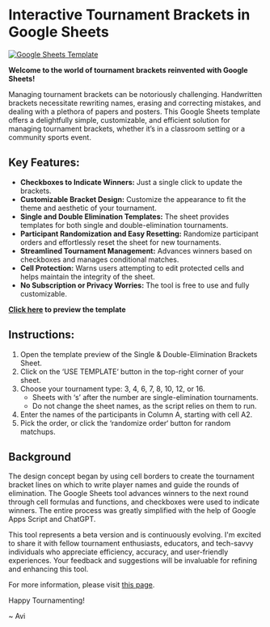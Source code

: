 # Interactive Tournament Brackets in Google Sheets

[![Google Sheets Template](https://i.ibb.co/K09Q2mq/google-sheets.png)](https://docs.google.com/spreadsheets/d/1JH-93AKAFGEfdgO-fbiEguJ8vmvtTxqQszR2aPjBRns/template/preview)

**Welcome to the world of tournament brackets reinvented with Google Sheets!**

Managing tournament brackets can be notoriously challenging. Handwritten brackets necessitate rewriting names, erasing and correcting mistakes, and dealing with a plethora of papers and posters. This Google Sheets template offers a delightfully simple, customizable, and efficient solution for managing tournament brackets, whether it’s in a classroom setting or a community sports event.

## Key Features:
- **Checkboxes to Indicate Winners:** Just a single click to update the brackets.
- **Customizable Bracket Design:** Customize the appearance to fit the theme and aesthetic of your tournament.
- **Single and Double Elimination Templates:** The sheet provides templates for both single and double-elimination tournaments.
- **Participant Randomization and Easy Resetting:** Randomize participant orders and effortlessly reset the sheet for new tournaments.
- **Streamlined Tournament Management:** Advances winners based on checkboxes and manages conditional matches.
- **Cell Protection:** Warns users attempting to edit protected cells and helps maintain the integrity of the sheet.
- **No Subscription or Privacy Worries:** The tool is free to use and fully customizable.

**[Click here](https://docs.google.com/spreadsheets/d/1JH-93AKAFGEfdgO-fbiEguJ8vmvtTxqQszR2aPjBRns/template/preview) to preview the template**

## Instructions:

1. Open the template preview of the Single & Double-Elimination Brackets Sheet.
2. Click on the ‘USE TEMPLATE‘ button in the top-right corner of your sheet.
3. Choose your tournament type: 3, 4, 6, 7, 8, 10, 12, or 16.
    - Sheets with ‘s’ after the number are single-elimination tournaments.
    - Do not change the sheet names, as the script relies on them to run.
4. Enter the names of the participants in Column A, starting with cell A2.
5. Pick the order, or click the ‘randomize order‘ button for random matchups.

## Background
The design concept began by using cell borders to create the tournament bracket lines on which to write player names and guide the rounds of elimination. The Google Sheets tool advances winners to the next round through cell formulas and functions, and checkboxes were used to indicate winners. The entire process was greatly simplified with the help of Google Apps Script and ChatGPT.

This tool represents a beta version and is continuously evolving. I'm excited to share it with fellow tournament enthusiasts, educators, and tech-savvy individuals who appreciate efficiency, accuracy, and user-friendly experiences. Your feedback and suggestions will be invaluable for refining and enhancing this tool. 

For more information, please visit [this page](https://www.avimegiddo.com/2023/06/27/tournaments-in-google-sheets/).

Happy Tournamenting!

~ Avi
